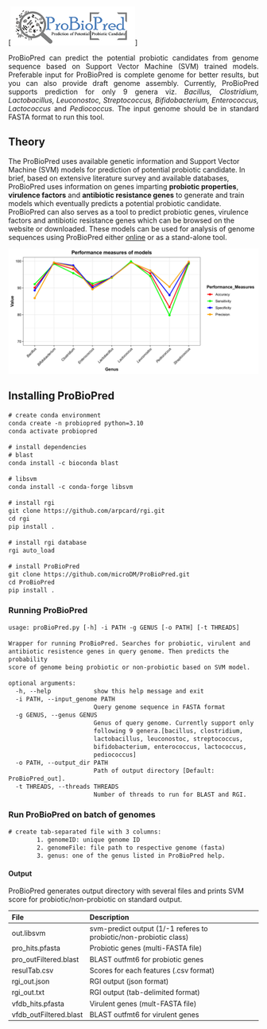 [![alt text](logo.png)]

<div style="text-align: justify">
ProBioPred can predict the potential probiotic candidates from genome sequence based on Support Vector Machine (SVM) trained models. Preferable input for ProBioPred is complete genome for better results, but you can also provide draft genome assembly. Currently, ProBioPred supports prediction for only 9 genera viz. <i>Bacillus, Clostridium, Lactobacillus, Leuconostoc, Streptococcus, Bifidobacterium, Enterococcus, Lactococcus</i> and <i>Pediococcus.</i>
The input genome should be in standard FASTA format to run this tool.
</div>

## Theory

The ProBioPred uses available genetic information and Support Vector Machine (SVM) models for prediction of potential probiotic candidate. In brief, based on extensive literature survey and available databases, ProBioPred uses information on genes imparting **probiotic properties**, **virulence factors** and **antibiotic resistance genes** to generate and train models which eventually predicts a potential probiotic candidate. ProBioPred can also serves as a tool to predict probiotic genes, virulence factors and antibiotic resistance genes which can be browsed on the website or downloaded. These models can be used for analysis of genome sequences using ProBioPred either [online](http://210.212.161.142/ProBioPred/) or as a stand-alone tool.

![](https://github.com/microDM/ProBioPred/blob/master/performance.jpeg)


## Installing ProBioPred

```
# create conda environment
conda create -n probiopred python=3.10
conda activate probiopred

# install dependencies
# blast
conda install -c bioconda blast

# libsvm
conda install -c conda-forge libsvm

# install rgi
git clone https://github.com/arpcard/rgi.git
cd rgi
pip install .

# install rgi database
rgi auto_load

# install ProBioPred
git clone https://github.com/microDM/ProBioPred.git
cd ProBioPred
pip install .
```
   
### Running ProBioPred
```
usage: proBioPred.py [-h] -i PATH -g GENUS [-o PATH] [-t THREADS]

Wrapper for running ProBioPred. Searches for probiotic, virulent and
antibiotic resistence genes in query genome. Then predicts the probability
score of genome being probiotic or non-probiotic based on SVM model.

optional arguments:
  -h, --help            show this help message and exit
  -i PATH, --input_genome PATH
                        Query genome sequence in FASTA format
  -g GENUS, --genus GENUS
                        Genus of query genome. Currently support only
                        following 9 genera.[bacillus, clostridium,
                        lactobacillus, leuconostoc, streptococcus,
                        bifidobacterium, enterococcus, lactococcus,
                        pediococcus]
  -o PATH, --output_dir PATH
                        Path of output directory [Default: ProBioPred_out].
  -t THREADS, --threads THREADS
                        Number of threads to run for BLAST and RGI.
```

### Run ProBioPred on batch of genomes

```
# create tab-separated file with 3 columns:
        1. genomeID: unique genome ID
        2. genomeFile: file path to respective genome (fasta)
        3. genus: one of the genus listed in ProBioPred help.

```

#### Output
ProBioPred generates output directory with several files and prints SVM score for probiotic/non-probiotic on standard output.

|File|Description|
|:----|:------|
|out.libsvm|svm-predict output (1/-1 referes to probiotic/non-probiotic class)|
|pro_hits.pfasta|Probiotic genes (multi-FASTA file)|
|pro_outFiltered.blast|BLAST outfmt6 for probiotic genes|
|resulTab.csv|Scores for each features (.csv format)|
|rgi_out.json|RGI output (json format)|
|rgi_out.txt|RGI output (tab-delimited format)|
|vfdb_hits.pfasta|Virulent genes (mult-FASTA file)|
|vfdb_outFiltered.blast|BLAST outfmt6 for virulent genes|
